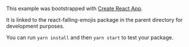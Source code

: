 This example was bootstrapped with [Create React App](https://github.com/facebook/create-react-app).

It is linked to the react-falling-emojis package in the parent directory for development purposes.

You can run `yarn install` and then `yarn start` to test your package.
